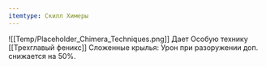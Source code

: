 ```yaml
---
itemtype: Скилл Химеры
---
```

![[Temp/Placeholder_Chimera_Techniques.png]]
Дает Особую технику [[Трехглавый феникс]] Сложенные крылья: Урон при разоружении доп. снижается на 50%.
